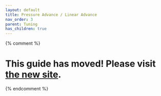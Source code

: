 ```yaml
---
layout: default
title: Pressure Advance / Linear Advance
nav_order: 3
parent: Tuning
has_children: true
---
```

{% comment %} 
# This guide has moved! Please visit [the new site](https://andrewellis93.github.io/Print-Tuning-Guide/).
{% endcomment %}
